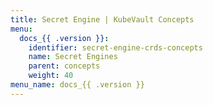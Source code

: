 ```yaml
---
title: Secret Engine | KubeVault Concepts
menu:
  docs_{{ .version }}:
    identifier: secret-engine-crds-concepts
    name: Secret Engines
    parent: concepts
    weight: 40
menu_name: docs_{{ .version }}
---
```

